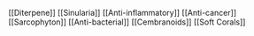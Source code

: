 [[Diterpene]]
[[Sinularia]]
[[Anti-inflammatory]]
[[Anti-cancer]]
[[Sarcophyton]]
[[Anti-bacterial]]
[[Cembranoids]]
[[Soft Corals]]

